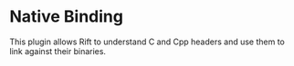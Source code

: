 # Native Binding

This plugin allows Rift to understand C and Cpp headers and use them to link against their binaries.
